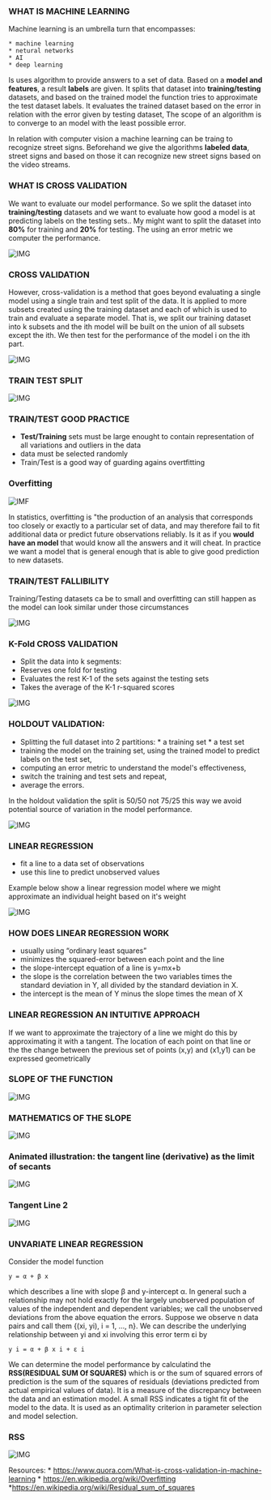 ### WHAT IS MACHINE LEARNING

Machine learning is an umbrella turn that encompasses:

    * machine learning
    * netural networks
    * AI
    * deep learning

Is uses algorithm to provide answers to a set of data. Based on a **model and features**, a result **labels** are given.
It splits that dataset into **training/testing** datasets, and based on the trained model the function tries to approximate the test dataset labels.
It evaluates the trained dataset based on the error in relation with the error given by testing dataset,
The scope of an algorithm is to converge to an model with the least possible error.

In relation with computer vision a machine learning can be traing to recognize street signs. Beforehand we give the algorithms **labeled data**, street signs and based on those it can recognize new street signs based on the video streams.

### WHAT IS CROSS VALIDATION

We want to evaluate our model performance. So we split the dataset into **training/testing** datasets and we want to evaluate how good a model is at predicting labels on the testing sets..
My might want to split the dataset into **80%** for training and **20%** for testing. The using an error metric we computer the performance.

![IMG](images/car_sales_train_test.png)

### CROSS VALIDATION
 
However, cross-validation is a method that goes beyond evaluating a single model using a single train and test split of the data. 
It is applied to more subsets created using the training dataset and each of which is used to train and evaluate a separate model. 
That is, we split our training dataset into k subsets and the ith model will be built on the union of all subsets except the ith. 
We then test for the performance of the model i on the ith part.

![IMG](images/cross_validation.png)

### TRAIN TEST SPLIT

![IMG](images/train_test_split.png)

### TRAIN/TEST GOOD PRACTICE

*  **Test/Training** sets must be large enought to contain representation of all variations and outliers in the data
*  data must be selected randomly
*  Train/Test is a good way of guarding agains overtfitting

### Overfitting

![IMF](images/overfitting.png)


In statistics, overfitting is "the production of an analysis that corresponds too closely or exactly to a particular set of data, and may therefore fail to fit additional data or predict future observations reliably.
Is it as if you **would have an model** that would know all the answers and it will cheat. 
In practice we want a model that is general enough that is able to give good prediction to new datasets.

### TRAIN/TEST FALLIBILITY

Training/Testing datasets ca be to small and overfitting can still happen as the model can look similar under those circumstances

![IMG](images/overfitting_small_sample.png)

### K-Fold CROSS VALIDATION

* Split the data into k segments:
* Reserves one fold for testing
* Evaluates the rest K-1 of the sets against the testing sets
* Takes the average of the K-1 r-squared scores

![IMG](images/k_fold.png)

### HOLDOUT VALIDATION:

* Splitting the full dataset into 2 partitions:
        * a training set
        * a test set
* training the model on the training set, using the trained model to predict labels on the test set,
* computing an error metric to understand the model's effectiveness,
* switch the training and test sets and repeat,
* average the errors.

In the holdout validation the split is 50/50 not 75/25 this way we avoid potential source of variation in the model performance.

![IMG](images/holdout_validation.png)

### LINEAR REGRESSION

* fit a line to a data set of observations
* use this line to predict unobserved values

Example below show a linear regression model where we might approximate an individual height based on it's weight

![IMG](images/linear_regression.png)

### HOW DOES LINEAR REGRESSION WORK

* usually using “ordinary least squares”
* minimizes the squared-error between each point and the line
* the slope-intercept equation of a line is y=mx+b
* the slope is the correlation between the two variables times the standard deviation in Y, all divided by the standard deviation in X.
* the intercept is the mean of Y minus the slope times the mean of X

### LINEAR REGRESSION AN INTUITIVE APPROACH

If we want to approximate the  trajectory of a line we might do this by approximating it with a tangent.
The location of each point on that line or the the change between the previous set of points (x,y) and (x1,y1) can be expressed geometrically

### SLOPE OF THE FUNCTION

![IMG](images/slope_of_the_line.png)

### MATHEMATICS OF THE SLOPE

![IMG](images/math_of_the_slope.png)


### Animated illustration: the tangent line (derivative) as the limit of secants

![IMG](images/animated_tangent_line.gif)

### Tangent Line 2

![IMG](images/Tangent_animation.gif)


### UNVARIATE LINEAR REGRESSION

Consider the model function

    y = α + β x

which describes a line with slope β and y-intercept α. In general such a relationship may not hold exactly for the largely unobserved population of values of the independent and dependent variables; we call the unobserved deviations from the above equation the errors. Suppose we observe n data pairs and call them {(xi, yi), i = 1, ..., n}. We can describe the underlying relationship between yi and xi involving this error term εi by

    y i = α + β x i + ε i 
    

We can determine the model performance by calculatind the **RSS(RESIDUAL SUM Of SQUARES)** which is or the sum of squared errors of prediction is the sum of the squares of residuals (deviations predicted from actual empirical values of data). 
It is a measure of the discrepancy between the data and an estimation model. A small RSS indicates a tight fit of the model to the data. It is used as an optimality criterion in parameter selection and model selection. 

### RSS

![IMG](images/RSS.png)

Resources:
    * https://www.quora.com/What-is-cross-validation-in-machine-learning
    * https://en.wikipedia.org/wiki/Overfitting
    *https://en.wikipedia.org/wiki/Residual_sum_of_squares